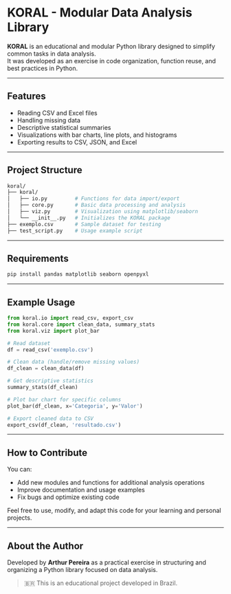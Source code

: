 # KORAL - Modular Data Analysis Library

**KORAL** is an educational and modular Python library designed to simplify common tasks in data analysis.  
It was developed as an exercise in code organization, function reuse, and best practices in Python.

---

## Features

- Reading CSV and Excel files  
- Handling missing data  
- Descriptive statistical summaries  
- Visualizations with bar charts, line plots, and histograms  
- Exporting results to CSV, JSON, and Excel

---

## Project Structure

```bash
koral/
├── koral/
│   ├── io.py         # Functions for data import/export
│   ├── core.py       # Basic data processing and analysis
│   ├── viz.py        # Visualization using matplotlib/seaborn
│   └── __init__.py   # Initializes the KORAL package
├── exemplo.csv       # Sample dataset for testing
├── test_script.py    # Usage example script
```

---

## Requirements
```bash
pip install pandas matplotlib seaborn openpyxl
```

---

## Example Usage
```python
from koral.io import read_csv, export_csv
from koral.core import clean_data, summary_stats
from koral.viz import plot_bar

# Read dataset
df = read_csv('exemplo.csv')

# Clean data (handle/remove missing values)
df_clean = clean_data(df)

# Get descriptive statistics
summary_stats(df_clean)

# Plot bar chart for specific columns
plot_bar(df_clean, x='Categoria', y='Valor')

# Export cleaned data to CSV
export_csv(df_clean, 'resultado.csv')
```

---


## How to Contribute

You can:

- Add new modules and functions for additional analysis operations  
- Improve documentation and usage examples  
- Fix bugs and optimize existing code  

Feel free to use, modify, and adapt this code for your learning and personal projects.

---

## About the Author

Developed by **Arthur Pereira** as a practical exercise in structuring and organizing a Python library focused on data analysis.

> 🇧🇷 This is an educational project developed in Brazil.


